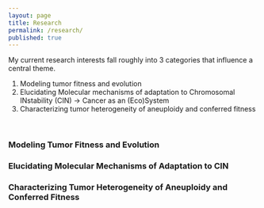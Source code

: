 ```yaml
---
layout: page
title: Research
permalink: /research/
published: true
---
```


My current research interests fall roughly into 3 categories that influence a central theme.
<ol>
  <li> Modeling tumor fitness and evolution
  <li> Elucidating Molecular mechanisms of adaptation to Chromosomal INstability (CIN) &rarr; Cancer as an (Eco)System
  <li> Characterizing tumor heterogeneity of aneuploidy and conferred fitness
</ol>
<br>

### Modeling Tumor Fitness and Evolution

### Elucidating Molecular Mechanisms of Adaptation to CIN

### Characterizing Tumor Heterogeneity of Aneuploidy and Conferred Fitness
